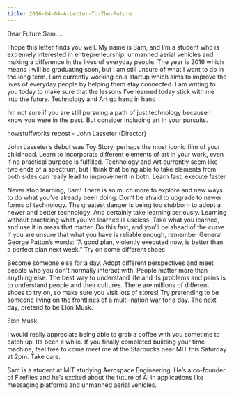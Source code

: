 ```yaml
---
title: 2016-04-04-A-Letter-To-The-Future
---
```


Dear Future Sam….

I hope this letter finds you well. My name is Sam, and I’m a student who is extremely interested in entrepreneurship, unmanned aerial vehicles and making a difference in the lives of everyday people. The year is 2016 which means I will be graduating soon, but I am still unsure of what I want to do in the long term. I am currently working on a startup which aims to improve the lives of everyday people by helping them stay connected. I am writing to you today to make sure that the lessons I’ve learned today stick with me into the future.
Technology and Art go hand in hand

I’m not sure if you are still pursuing a path of just technology because I know you were in the past. But consider including art in your pursuits.

howstuffworks repost - John Lasseter (Director)

John Lasseter’s debut was Toy Story, perhaps the most iconic film of your childhood. Learn to incorporate different elements of art in your work, even if no practical purpose is fulfilled. Technology and Art currently seem like two ends of a spectrum, but I think that being able to take elements from both sides can really lead to improvement in both.
Learn fast, execute faster

Never stop learning, Sam! There is so much more to explore and new ways to do what you’ve already been doing. Don’t be afraid to upgrade to newer forms of technology. The greatest danger is being too stubborn to adopt a newer and better technology. And certainly take learning seriously. Learning without practicing what you’ve learned is useless. Take what you learned, and use it in areas that matter. Do this fast, and you’ll be ahead of the curve. If you are unsure that what you have is reliable enough, remember General George Patton’s words:
“A good plan, violently executed now, is better than a perfect plan next week.”
Try on some different shoes

Become someone else for a day. Adopt different perspectives and meet people who you don’t normally interact with. People matter more than anything else. The best way to understand life and its problems and pains is to understand people and their cultures. There are millions of different shoes to try on, so make sure you visit lots of stores! Try pretending to be someone living on the frontlines of a multi-nation war for a day. The next day, pretend to be Elon Musk.

Elon Musk

I would really appreciate being able to grab a coffee with you sometime to catch up. Its been a while. If you finally completed building your time machine, feel free to come meet me at the Starbucks near MIT this Saturday at 2pm.
Take care.

Sam is a student at MIT studying Aerospace Engineering. He’s a co-founder of Fireflies and he’s excited about the future of AI in applications like messaging platforms and unmanned aerial vehicles.

